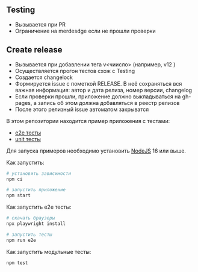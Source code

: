 ## Testing

- Вызывается при PR
- Ограничение на merdesdge если не прошли проверки

## Create release

- Вызывается при добавлении тега v<чиисло> (например, v12 )
- Осуществляется прогон тестов схож с Testing
- Создается changelock
- Формируется issue с пометкой RELEASE. В неё сохраняться вся важная информация: автор и дата релиза, номер версии, changelog
- Eсли проверки прошли, приложение должно выкладываться на gh-pages, а запись об этом должна добавляться в реестр релизов
- После этого релизный issue автоматом закрыватся

В этом репозитории находится пример приложения с тестами:

- [e2e тесты](e2e/example.spec.ts)
- [unit тесты](src/example.test.tsx)

Для запуска примеров необходимо установить [NodeJS](https://nodejs.org/en/download/) 16 или выше.

Как запустить:

```sh
# установить зависимости
npm ci

# запустить приложение
npm start
```

Как запустить e2e тесты:

```sh
# скачать браузеры
npx playwright install

# запустить тесты
npm run e2e
```

Как запустить модульные тесты:

```sh
npm test
```
